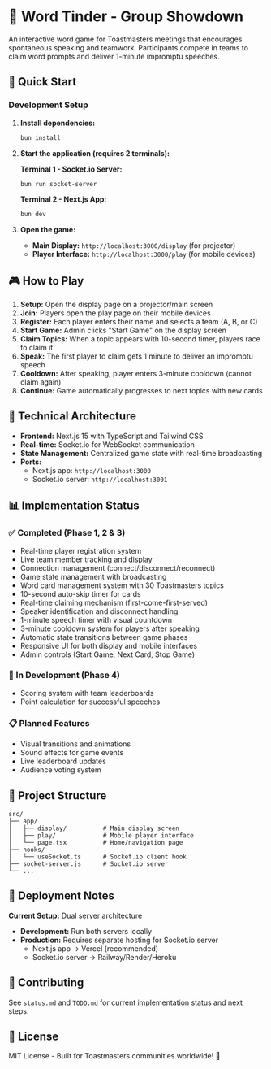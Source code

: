 # 🎤 Word Tinder - Group Showdown

An interactive word game for Toastmasters meetings that encourages spontaneous speaking and teamwork. Participants compete in teams to claim word prompts and deliver 1-minute impromptu speeches.

## 🚀 Quick Start

### Development Setup

1. **Install dependencies:**
   ```bash
   bun install
   ```

2. **Start the application (requires 2 terminals):**
   
   **Terminal 1 - Socket.io Server:**
   ```bash
   bun run socket-server
   ```
   
   **Terminal 2 - Next.js App:**
   ```bash
   bun dev
   ```

3. **Open the game:**
   - **Main Display:** `http://localhost:3000/display` (for projector)
   - **Player Interface:** `http://localhost:3000/play` (for mobile devices)

## 🎮 How to Play

1. **Setup:** Open the display page on a projector/main screen
2. **Join:** Players open the play page on their mobile devices
3. **Register:** Each player enters their name and selects a team (A, B, or C)
4. **Start Game:** Admin clicks "Start Game" on the display screen
5. **Claim Topics:** When a topic appears with 10-second timer, players race to claim it
6. **Speak:** The first player to claim gets 1 minute to deliver an impromptu speech
7. **Cooldown:** After speaking, player enters 3-minute cooldown (cannot claim again)
8. **Continue:** Game automatically progresses to next topics with new cards

## 🔧 Technical Architecture

- **Frontend:** Next.js 15 with TypeScript and Tailwind CSS
- **Real-time:** Socket.io for WebSocket communication
- **State Management:** Centralized game state with real-time broadcasting
- **Ports:** 
  - Next.js app: `http://localhost:3000`
  - Socket.io server: `http://localhost:3001`

## 📊 Implementation Status

### ✅ Completed (Phase 1, 2 & 3)
- Real-time player registration system
- Live team member tracking and display
- Connection management (connect/disconnect/reconnect)
- Game state management with broadcasting
- Word card management system with 30 Toastmasters topics
- 10-second auto-skip timer for cards
- Real-time claiming mechanism (first-come-first-served)
- Speaker identification and disconnect handling
- 1-minute speech timer with visual countdown
- 3-minute cooldown system for players after speaking
- Automatic state transitions between game phases
- Responsive UI for both display and mobile interfaces
- Admin controls (Start Game, Next Card, Stop Game)

### 🚧 In Development (Phase 4)
- Scoring system with team leaderboards
- Point calculation for successful speeches

### 📋 Planned Features
- Visual transitions and animations
- Sound effects for game events
- Live leaderboard updates
- Audience voting system

## 📁 Project Structure

```
src/
├── app/
│   ├── display/          # Main display screen
│   ├── play/             # Mobile player interface
│   └── page.tsx          # Home/navigation page
├── hooks/
│   └── useSocket.ts      # Socket.io client hook
├── socket-server.js      # Socket.io server
└── ...
```

## 🚀 Deployment Notes

**Current Setup:** Dual server architecture
- **Development:** Run both servers locally
- **Production:** Requires separate hosting for Socket.io server
  - Next.js app → Vercel (recommended)
  - Socket.io server → Railway/Render/Heroku

## 🤝 Contributing

See `status.md` and `TODO.md` for current implementation status and next steps.

## 📄 License

MIT License - Built for Toastmasters communities worldwide! 🎤
